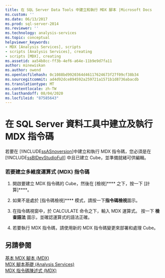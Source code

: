 ```yaml
---
title: 在 SQL Server Data Tools 中建立和執行 MDX 腳本 |Microsoft Docs
ms.custom: ''
ms.date: 06/13/2017
ms.prod: sql-server-2014
ms.reviewer: ''
ms.technology: analysis-services
ms.topic: conceptual
helpviewer_keywords:
- MDX [Analysis Services], scripts
- scripts [Analysis Services], creating
- scripts [MDX], creating
ms.assetid: aa54b8cc-ff3b-4ef6-a64e-11b9e9d7fa11
author: minewiskan
ms.author: owend
ms.openlocfilehash: 0c1088bd9920364d46117624673f27f09cf38b34
ms.sourcegitcommit: ad4d92dce894592a259721a1571b1d8736abacdb
ms.translationtype: MT
ms.contentlocale: zh-TW
ms.lasthandoff: 08/04/2020
ms.locfileid: "87585643"
---
```

# <a name="create-and-run-an-mdx-script-in-sql-server-data-tools"></a>在 SQL Server 資料工具中建立及執行 MDX 指令碼
  若要在  [!INCLUDE[ssASnoversion](../../includes/ssasnoversion-md.md)]中建立和執行 MDX 指令碼，您必須是在 [!INCLUDE[ssBIDevStudioFull](../../includes/ssbidevstudiofull-md.md)] 中且已建立 Cube，並準備就緒可供編輯。  
  
### <a name="to-create-a-multidimensional-expressions-mdx-script"></a>若要建立多維度運算式 (MDX) 指令碼  
  
1.  開啟要建立 MDX 指令碼的 Cube，然後在 [檢視]**** 之下，按一下 [計算]****。  
  
2.  如果不是處於 [指令碼檢視]**** 模式，請按一下**指令碼檢視**圖示。  
  
3.  在指令碼視窗中，於 CALCULATE 命令之下，輸入 MDX 運算式。 按一下 **檢查語法** 圖示，並確認運算式的語法正確。  
  
4.  若要執行 MDX 指令碼，請使用新的 MDX 指令碼變更來部署和處理 Cube。  
  
## <a name="see-also"></a>另請參閱  
 [基本 MDX 腳本 &#40;MDX&#41;](mdx/the-basic-mdx-script-mdx.md)   
 [MDX 腳本基礎 &#40;Analysis Services&#41;](mdx/mdx-scripting-fundamentals-analysis-services.md)   
 [MDX 指令碼陳述式 &#40;MDX&#41;](/sql/mdx/mdx-scripting-statements-mdx)  
  
  
